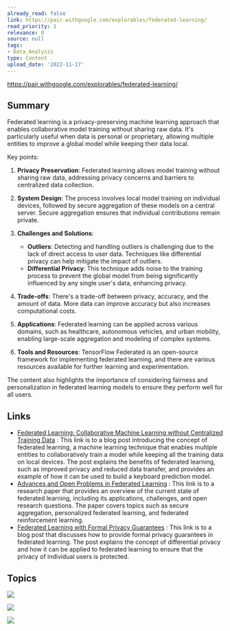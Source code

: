 ```yaml
---
already_read: false
link: https://pair.withgoogle.com/explorables/federated-learning/
read_priority: 1
relevance: 0
source: null
tags:
- Data_Analysis
type: Content
upload_date: '2022-11-17'
---
```


https://pair.withgoogle.com/explorables/federated-learning/
## Summary

Federated learning is a privacy-preserving machine learning approach that enables collaborative model training without sharing raw data. It's particularly useful when data is personal or proprietary, allowing multiple entities to improve a global model while keeping their data local.

Key points:

1. **Privacy Preservation**: Federated learning allows model training without sharing raw data, addressing privacy concerns and barriers to centralized data collection.

2. **System Design**: The process involves local model training on individual devices, followed by secure aggregation of these models on a central server. Secure aggregation ensures that individual contributions remain private.

3. **Challenges and Solutions**:
   - **Outliers**: Detecting and handling outliers is challenging due to the lack of direct access to user data. Techniques like differential privacy can help mitigate the impact of outliers.
   - **Differential Privacy**: This technique adds noise to the training process to prevent the global model from being significantly influenced by any single user's data, enhancing privacy.

4. **Trade-offs**: There's a trade-off between privacy, accuracy, and the amount of data. More data can improve accuracy but also increases computational costs.

5. **Applications**: Federated learning can be applied across various domains, such as healthcare, autonomous vehicles, and urban mobility, enabling large-scale aggregation and modeling of complex systems.

6. **Tools and Resources**: TensorFlow Federated is an open-source framework for implementing federated learning, and there are various resources available for further learning and experimentation.

The content also highlights the importance of considering fairness and personalization in federated learning models to ensure they perform well for all users.
## Links

- [Federated Learning: Collaborative Machine Learning without Centralized Training Data](http://ai.googleblog.com/2017/04/federated-learning-collaborative.html) : This link is to a blog post introducing the concept of federated learning, a machine learning technique that enables multiple entities to collaboratively train a model while keeping all the training data on local devices. The post explains the benefits of federated learning, such as improved privacy and reduced data transfer, and provides an example of how it can be used to build a keyboard prediction model.
- [Advances and Open Problems in Federated Learning](https://arxiv.org/abs/1905.10497) : This link is to a research paper that provides an overview of the current state of federated learning, including its applications, challenges, and open research questions. The paper covers topics such as secure aggregation, personalized federated learning, and federated reinforcement learning.
- [Federated Learning with Formal Privacy Guarantees](https://ai.googleblog.com/2022/02/federated-learning-with-formal.html) : This link is to a blog post that discusses how to provide formal privacy guarantees in federated learning. The post explains the concept of differential privacy and how it can be applied to federated learning to ensure that the privacy of individual users is protected.

## Topics

![](topics/Concept/Federated%20Learning)

![](topics/Concept/Secure%20Aggregation)

![](topics/Concept/Differential%20Privacy)